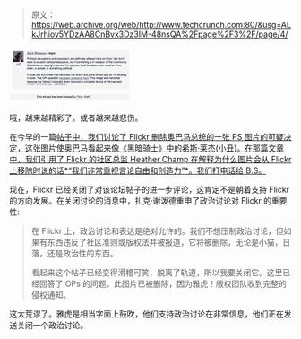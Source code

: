 # 

> 原文：<https://web.archive.org/web/http://www.techcrunch.com:80/&usg=ALkJrhiov5YDzAA8CnBvx3Dz3IM-48nsQA%2Fpage%2F3%2F/page/4/>

[![](img/4876360aa686bc788f96e333a204cad8.png)](https://web.archive.org/web/20090825182128/http://www.techcrunch.com/2009/08/21/flickr-shuts-down-forum-discussion-on-obama-joker-image/)

哦，越来越精彩了。或者越来越悲伤。

在今早的一篇[帖子中，我们讨论了 Flickr 删除奥巴马总统的一张 PS 图片的可疑决定，这张图片使奥巴马看起来像《黑暗骑士》中的希斯·莱杰(小丑)。在那篇文章中，我们引用了 Flickr 的社区总监 Heather Champ 在解释为什么图片会从 Flickr 上移除时说的话*“我们非常重视言论自由和创造力”*。我们打电话给 B.S。](https://web.archive.org/web/20090825182128/http://www.techcrunch.com/2009/08/21/flickr-v-free-speech-where-is-the-courage/)

现在，Flickr 已经关闭了对该论坛帖子的进一步评论，这肯定不是朝着支持 Flickr 的方向发展。在关闭讨论的消息中，扎克·谢泼德重申了政治讨论对 Flickr 的重要性:

> 在 Flickr 上，政治讨论和表达是绝对允许的。我们不想压制政治讨论，但如果有东西违反了社区准则或版权法并被报道，它将被删除，无论是小猫，日落，还是政治性的东西。
> 
> 看起来这个帖子已经变得滑稽可笑，脱离了轨道，所以我要关闭它。这里已经回答了 OPs 的问题。此图片已被删除，因为雅虎！版权团队收到完整的侵权通知。

这太荒谬了。雅虎是相当字面上鼓吹，他们支持政治讨论在非常信息，他们正在发送关闭一个政治讨论。